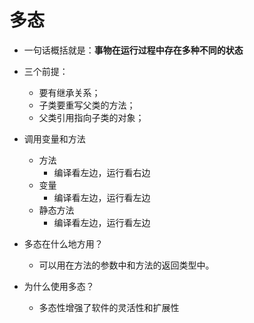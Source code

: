 # 多态

* 一句话概括就是：**事物在运行过程中存在多种不同的状态**

* 三个前提：
  * 要有继承关系；
  * 子类要重写父类的方法；
  * 父类引用指向子类的对象；
* 调用变量和方法
  * 方法
    * 编译看左边，运行看右边
  * 变量
    * 编译看左边，运行看左边
  * 静态方法
    * 编译看左边，运行看左边
* 多态在什么地方用？
  * 可以用在方法的参数中和方法的返回类型中。
* 为什么使用多态？
  * 多态性增强了软件的灵活性和扩展性